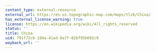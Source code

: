 ```yaml
---
content_type: external-resource
external_url: https://en-us.topographic-map.com/maps/tlzb/China/
has_external_license_warning: true
license: https://en.wikipedia.org/wiki/All_rights_reserved
status: ''
title: China
uid: 791f72cb-104a-41ad-8a7f-02bf95b682c9
wayback_url: ''
---
```

